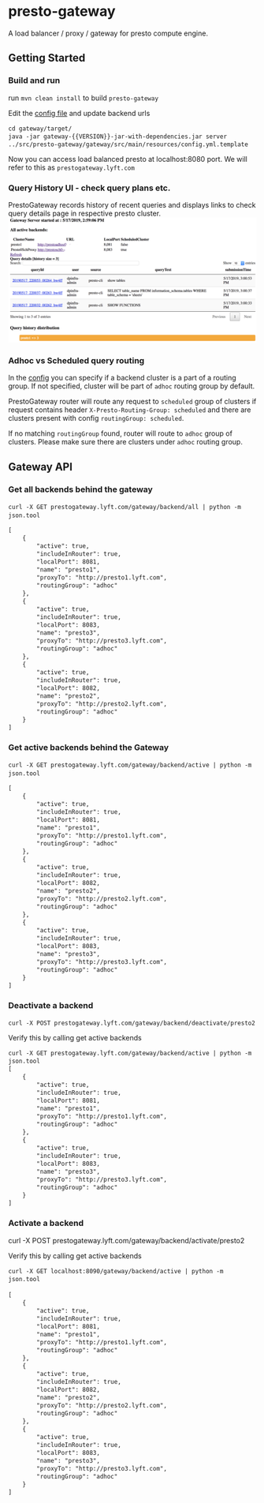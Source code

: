 # presto-gateway
A load balancer / proxy / gateway for presto compute engine.

## Getting Started 

### Build and run
run `mvn clean install` to build `presto-gateway`

Edit the [config file](gateway/src/main/resources/config.yml.template) and update backend urls 

```
cd gateway/target/
java -jar gateway-{{VERSION}}-jar-with-dependencies.jar server ../src/presto-gateway/gateway/src/main/resources/config.yml.template
```
Now you can access load balanced presto at localhost:8080 port. We will refer to this as `prestogateway.lyft.com`
 
### Query History UI - check query plans etc.
PrestoGateway records history of recent queries and displays links to check query details page in respective presto cluster.  
![prestogateway.lyft.com](docs/assets/prestogateway_query_history.png) 

### Adhoc vs Scheduled query routing
In the [config](gateway/src/main/resources/config.yml.template) 
you can specify if a backend cluster is a part of a routing group. 
If not specified, cluster will be part of `adhoc` routing group by default.

PrestoGateway router will route any request to `scheduled` group of clusters if request contains header `X-Presto-Routing-Group: scheduled` and there are clusters present with config `routingGroup: scheduled`.

If no matching `routingGroup` found, router will route to `adhoc` group of clusters. Please make sure there are clusters under `adhoc` routing group.  

## Gateway API

### Get all backends behind the gateway

`curl -X GET prestogateway.lyft.com/gateway/backend/all | python -m json.tool`
```
[
    {
        "active": true,
        "includeInRouter": true,
        "localPort": 8081,
        "name": "presto1",
        "proxyTo": "http://presto1.lyft.com",
        "routingGroup": "adhoc"
    },
    {
        "active": true,
        "includeInRouter": true,
        "localPort": 8083,
        "name": "presto3",
        "proxyTo": "http://presto3.lyft.com",
        "routingGroup": "adhoc"
    },
    {
        "active": true,
        "includeInRouter": true,
        "localPort": 8082,
        "name": "presto2",
        "proxyTo": "http://presto2.lyft.com",
        "routingGroup": "adhoc"
    }
]
```

### Get active backends behind the Gateway

`curl -X GET prestogateway.lyft.com/gateway/backend/active | python -m json.tool`
```
[
    {
        "active": true,
        "includeInRouter": true,
        "localPort": 8081,
        "name": "presto1",
        "proxyTo": "http://presto1.lyft.com",
        "routingGroup": "adhoc"
    },
    {
        "active": true,
        "includeInRouter": true,
        "localPort": 8082,
        "name": "presto2",
        "proxyTo": "http://presto2.lyft.com",
        "routingGroup": "adhoc"
    },
    {
        "active": true,
        "includeInRouter": true,
        "localPort": 8083,
        "name": "presto3",
        "proxyTo": "http://presto3.lyft.com",
        "routingGroup": "adhoc"
    }
]
```
### Deactivate a backend 

`curl -X POST prestogateway.lyft.com/gateway/backend/deactivate/presto2`

Verify this by calling get active backends
```
curl -X GET prestogateway.lyft.com/gateway/backend/active | python -m json.tool
[
    {
        "active": true,
        "includeInRouter": true,
        "localPort": 8081,
        "name": "presto1",
        "proxyTo": "http://presto1.lyft.com",
        "routingGroup": "adhoc"
    },
    {
        "active": true,
        "includeInRouter": true,
        "localPort": 8083,
        "name": "presto3",
        "proxyTo": "http://presto3.lyft.com",
        "routingGroup": "adhoc"
    }
]
```
### Activate a backend 

curl -X POST prestogateway.lyft.com/gateway/backend/activate/presto2

Verify this by calling get active backends
```
curl -X GET localhost:8090/gateway/backend/active | python -m json.tool

[
    {
        "active": true,
        "includeInRouter": true,
        "localPort": 8081,
        "name": "presto1",
        "proxyTo": "http://presto1.lyft.com",
        "routingGroup": "adhoc"
    },
    {
        "active": true,
        "includeInRouter": true,
        "localPort": 8082,
        "name": "presto2",
        "proxyTo": "http://presto2.lyft.com",
        "routingGroup": "adhoc"
    },
    {
        "active": true,
        "includeInRouter": true,
        "localPort": 8083,
        "name": "presto3",
        "proxyTo": "http://presto3.lyft.com",
        "routingGroup": "adhoc"
    }
]
```

